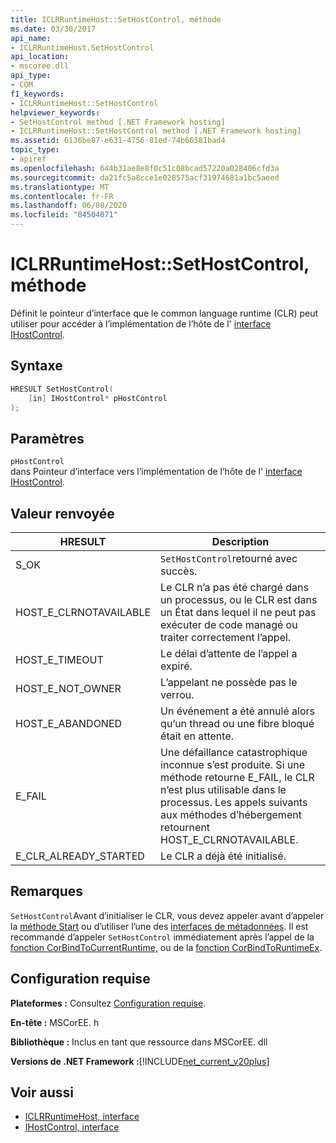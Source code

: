 ```yaml
---
title: ICLRRuntimeHost::SetHostControl, méthode
ms.date: 03/30/2017
api_name:
- ICLRRuntimeHost.SetHostControl
api_location:
- mscoree.dll
api_type:
- COM
f1_keywords:
- ICLRRuntimeHost::SetHostControl
helpviewer_keywords:
- SetHostControl method [.NET Framework hosting]
- ICLRRuntimeHost::SetHostControl method [.NET Framework hosting]
ms.assetid: 6136be87-e631-4756-81ed-74b66581bad4
topic_type:
- apiref
ms.openlocfilehash: 644b31ae8e8f0c51c08bcad57220a028406cfd3a
ms.sourcegitcommit: da21fc5a8cce1e028575acf31974681a1bc5aeed
ms.translationtype: MT
ms.contentlocale: fr-FR
ms.lasthandoff: 06/08/2020
ms.locfileid: "84504071"
---
```

# <a name="iclrruntimehostsethostcontrol-method"></a>ICLRRuntimeHost::SetHostControl, méthode
Définit le pointeur d’interface que le common language runtime (CLR) peut utiliser pour accéder à l’implémentation de l’hôte de l' [interface IHostControl](ihostcontrol-interface.md).  
  
## <a name="syntax"></a>Syntaxe  
  
```cpp  
HRESULT SetHostControl(  
    [in] IHostControl* pHostControl  
);  
```  
  
## <a name="parameters"></a>Paramètres  
 `pHostControl`  
 dans Pointeur d’interface vers l’implémentation de l’hôte de l' [interface IHostControl](ihostcontrol-interface.md).  
  
## <a name="return-value"></a>Valeur renvoyée  
  
|HRESULT|Description|  
|-------------|-----------------|  
|S_OK|`SetHostControl`retourné avec succès.|  
|HOST_E_CLRNOTAVAILABLE|Le CLR n’a pas été chargé dans un processus, ou le CLR est dans un État dans lequel il ne peut pas exécuter de code managé ou traiter correctement l’appel.|  
|HOST_E_TIMEOUT|Le délai d’attente de l’appel a expiré.|  
|HOST_E_NOT_OWNER|L’appelant ne possède pas le verrou.|  
|HOST_E_ABANDONED|Un événement a été annulé alors qu’un thread ou une fibre bloqué était en attente.|  
|E_FAIL|Une défaillance catastrophique inconnue s’est produite. Si une méthode retourne E_FAIL, le CLR n’est plus utilisable dans le processus. Les appels suivants aux méthodes d’hébergement retournent HOST_E_CLRNOTAVAILABLE.|  
|E_CLR_ALREADY_STARTED|Le CLR a déjà été initialisé.|  
  
## <a name="remarks"></a>Remarques  
 `SetHostControl`Avant d’initialiser le CLR, vous devez appeler avant d’appeler la [méthode Start](iclrruntimehost-start-method.md) ou d’utiliser l’une des [interfaces de métadonnées](../metadata/metadata-interfaces.md). Il est recommandé d’appeler `SetHostControl` immédiatement après l’appel de la [fonction CorBindToCurrentRuntime,](corbindtocurrentruntime-function.md) ou de la [fonction CorBindToRuntimeEx](corbindtoruntimeex-function.md).  
  
## <a name="requirements"></a>Configuration requise  
 **Plateformes :** Consultez [Configuration requise](../../get-started/system-requirements.md).  
  
 **En-tête :** MSCorEE. h  
  
 **Bibliothèque :** Inclus en tant que ressource dans MSCorEE. dll  
  
 **Versions de .NET Framework :**[!INCLUDE[net_current_v20plus](../../../../includes/net-current-v20plus-md.md)]  
  
## <a name="see-also"></a>Voir aussi

- [ICLRRuntimeHost, interface](iclrruntimehost-interface.md)
- [IHostControl, interface](ihostcontrol-interface.md)
